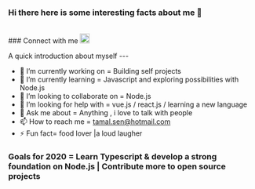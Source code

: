 ### Hi there here is some interesting facts about me 👋
<br/>
### Connect with me
<a href="https://www.linkedin.com/in/knowmetamal/" target="_blank"><img height="20" width="20" src="https://cdn.jsdelivr.net/npm/simple-icons@v3/icons/linkedin.svg" /></a> 




A quick introduction about myself ---

- 🔭 I’m currently working on = Building self projects 
- 🌱 I’m currently learning = Javascript and exploring possibilities with Node.js
- 👯 I’m looking to collaborate on = Node.js
- 🤔 I’m looking for help with = vue.js / react.js / learning a new language 
- 💬 Ask me about = Anything , i love to talk with people
- 📫 How to reach me = tamal.sen@hotmail.com 
- ⚡ Fun fact= food lover |a loud laugher 

###  Goals for 2020 =  Learn Typescript & develop a strong foundation on Node.js | Contribute more to open source projects 


